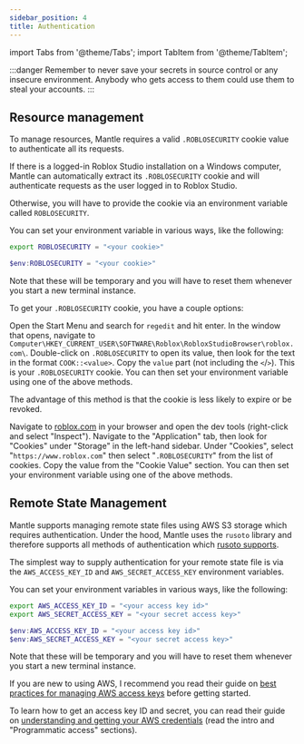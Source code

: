 ```yaml
---
sidebar_position: 4
title: Authentication
---
```


import Tabs from '@theme/Tabs';
import TabItem from '@theme/TabItem';

:::danger
Remember to never save your secrets in source control or any insecure environment. Anybody who gets
access to them could use them to steal your accounts.
:::

## Resource management

To manage resources, Mantle requires a valid `.ROBLOSECURITY` cookie value to authenticate all its
requests.

If there is a logged-in Roblox Studio installation on a Windows computer, Mantle can automatically
extract its `.ROBLOSECURITY` cookie and will authenticate requests as the user logged in to Roblox
Studio.

Otherwise, you will have to provide the cookie via an environment variable called `ROBLOSECURITY`.

You can set your environment variable in various ways, like the following:

```bash title="Bash"
export ROBLOSECURITY = "<your cookie>"
```

```ps1 title="PowerShell"
$env:ROBLOSECURITY = "<your cookie>"
```

Note that these will be temporary and you will have to reset them whenever you start a new terminal
instance.

To get your `.ROBLOSECURITY` cookie, you have a couple options:

<Tabs>
<TabItem value="studio" label="From Roblox Studio (Windows only)" default>

Open the Start Menu and search for `regedit` and hit enter. In the window that opens, navigate to
`Computer\HKEY_CURRENT_USER\SOFTWARE\Roblox\RobloxStudioBrowser\roblox.com\`. Double-click on
`.ROBLOSECURITY` to open its value, then look for the text in the format `COOK::<value>`. Copy the
`value` part (not including the `<`/`>`). This is your `.ROBLOSECURITY` cookie. You can then set
your environment variable using one of the above methods.

The advantage of this method is that the cookie is less likely to expire or be revoked.

</TabItem>
<TabItem value="browser" label="From Browser Dev Tools">

Navigate to [roblox.com](https://www.roblox.com) in your browser and open the dev tools (right-click
and select "Inspect"). Navigate to the "Application" tab, then look for "Cookies" under "Storage" in
the left-hand sidebar. Under "Cookies", select "`https://www.roblox.com`" then select
"`.ROBLOSECURITY`" from the list of cookies. Copy the value from the "Cookie Value" section. You can
then set your environment variable using one of the above methods.

</TabItem>
</Tabs>

## Remote State Management

Mantle supports managing remote state files using AWS S3 storage which requires authentication.
Under the hood, Mantle uses the `rusoto` library and therefore supports all methods of
authentication which [rusoto
supports](https://github.com/rusoto/rusoto/blob/master/AWS-CREDENTIALS.md#credentials).

The simplest way to supply authentication for your remote state file is via the `AWS_ACCESS_KEY_ID`
and `AWS_SECRET_ACCESS_KEY` environment variables.

You can set your environment variables in various ways, like the following:

```bash title="Bash"
export AWS_ACCESS_KEY_ID = "<your access key id>"
export AWS_SECRET_ACCESS_KEY = "<your secret access key>"
```

```ps1 title="PowerShell"
$env:AWS_ACCESS_KEY_ID = "<your access key id>"
$env:AWS_SECRET_ACCESS_KEY = "<your secret access key>"
```

Note that these will be temporary and you will have to reset them whenever you start a new terminal
instance.

If you are new to using AWS, I recommend you read their guide on [best practices for managing AWS
access keys](https://docs.aws.amazon.com/general/latest/gr/aws-access-keys-best-practices.html)
before getting started.

To learn how to get an access key ID and secret, you can read their guide on [understanding and
getting your AWS credentials](https://docs.aws.amazon.com/general/latest/gr/aws-sec-cred-types.html)
(read the intro and "Programmatic access" sections).
